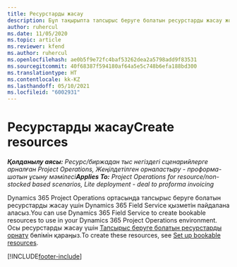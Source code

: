 ```yaml
---
title: Ресурстарды жасау
description: Бұл тақырыпта тапсырыс беруге болатын ресурстарды жасау жолы туралы ақпаратқа сілтеме берілген.
author: ruhercul
ms.date: 11/05/2020
ms.topic: article
ms.reviewer: kfend
ms.author: ruhercul
ms.openlocfilehash: ae0b5f9e72fc4baf53262dea2a5798add9f83531
ms.sourcegitcommit: 40f68387f594180af64a5e5c748b6efa188bd300
ms.translationtype: HT
ms.contentlocale: kk-KZ
ms.lasthandoff: 05/10/2021
ms.locfileid: "6002931"
---
```

# <a name="create-resources"></a><span data-ttu-id="20105-103">Ресурстарды жасау</span><span class="sxs-lookup"><span data-stu-id="20105-103">Create resources</span></span>

<span data-ttu-id="20105-104">_**Қолданылу аясы:** Ресурс/биржадан тыс негіздегі сценарийлерге арналған Project Operations, Жеңілдетілген орналастыру - проформа-шотын ұсыну мәмілесі_</span><span class="sxs-lookup"><span data-stu-id="20105-104">_**Applies To:** Project Operations for resource/non-stocked based scenarios, Lite deployment - deal to proforma invoicing_</span></span>

<span data-ttu-id="20105-105">Dynamics 365 Project Operations ортасында тапсырыс беруге болатын ресурстарды жасау үшін Dynamics 365 Field Service қызметін пайдалана аласыз.</span><span class="sxs-lookup"><span data-stu-id="20105-105">You can use Dynamics 365 Field Service to create bookable resources to use in your Dynamics 365 Project Operations environment.</span></span> <span data-ttu-id="20105-106">Осы ресурстарды жасау үшін [Тапсырыс беруге болатын ресурстарды орнату](/dynamics365/field-service/set-up-bookable-resources) бөлімін қараңыз.</span><span class="sxs-lookup"><span data-stu-id="20105-106">To create these resources, see [Set up bookable resources](/dynamics365/field-service/set-up-bookable-resources).</span></span>


[!INCLUDE[footer-include](../includes/footer-banner.md)]